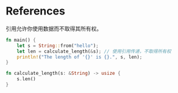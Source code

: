 # References

引用允许你使用数据而不取得其所有权。

```rust 
fn main() {
    let s = String::from("hello");
    let len = calculate_length(&s); // 使用引用传递，不取得所有权
    println!("The length of '{}' is {}.", s, len);
}

fn calculate_length(s: &String) -> usize {
    s.len()
}
```
